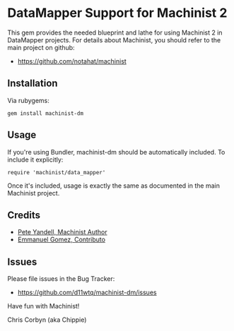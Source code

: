 # DataMapper Support for Machinist 2

This gem provides the needed blueprint and lathe for using Machinist 2 in
DataMapper projects.  For details about Machinist, you should refer to the main
project on github:

  - https://github.com/notahat/machinist

## Installation

Via rubygems:

    gem install machinist-dm

## Usage

If you're using Bundler, machinist-dm should be automatically included.  To
include it explicitly:

    require 'machinist/data_mapper'

Once it's included, usage is exactly the same as documented in the main
Machinist project.

## Credits

  - [Pete Yandell, Machinist Author](https://github.com/notahat)
  - [Emmanuel Gomez, Contributo](https://github.com/emmanuel)

## Issues

Please file issues in the Bug Tracker:

  - https://github.com/d11wtq/machinist-dm/issues

Have fun with Machinist!

Chris Corbyn (aka Chippie)
